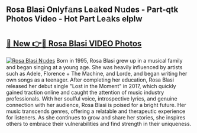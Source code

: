 ## Rosa Blasi Onlyf𝚊ns Le𝚊ked N𝚞des - Part-qtk Photos Video - Hot Part Le𝚊ks elplw

# <h2><a href="http://ac29259.deff.icu/?id=Rosa+Blasi">🔗 New 👉🔴 Rosa Blasi VIDEO Photos</a></h2>

[![Rosa Blasi N𝚞des](https://i.imgur.com/rIISA9y.gif)](http://ac29259.deff.icu/?id=Rosa+Blasi)
Born in 1995, Rosa Blasi grew up in a musical family and began singing at a young age. She was heavily influenced by artists such as Adele, Florence + The Machine, and Lorde, and began writing her own songs as a teenager. After completing her education, Rosa Blasi released her debut single "Lost in the Moment" in 2017, which quickly gained traction online and caught the attention of music industry professionals. With her soulful voice, introspective lyrics, and genuine connection with her audience, Rosa Blasi is poised for a bright future. Her music transcends genres, offering a relatable and therapeutic experience for listeners. As she continues to grow and share her stories, she inspires others to embrace their vulnerabilities and find strength in their uniqueness.

